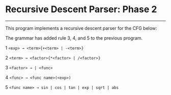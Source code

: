 # Recursive Descent Parser: Phase 2
------------------------------------------------------------
This program implements a recursive descent parser for the CFG below:

The grammar has added rule 3, 4, and 5 to the previous program.

1 `<exp> → <term>{+<term> | -<term>}`

2 `<term> → <factor>{*<factor> | /<factor>}`

3 `<factor> → | <func>`

4 `<func> → <func name>(<exp>)`

5 `<func name> → sin | cos | tan | exp | sqrt | abs`

